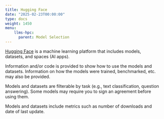 ```yaml
---
title: Hugging Face
date: "2025-02-23T00:00:00"
type: docs 
weight: 1450
menu: 
    llms-hpc:
      parent: Model Selection
---
```



[Hugging Face](https://huggingface.co/) is a machine learning platform that includes models, datasets, and spaces (AI apps).
  
Information and/or code is provided to show how to use the models and datasets.
Information on how the models were trained, benchmarked, etc. may also be provided.

Models and datasets are filterable by task (e.g., text classification, question answering).
Some models may require you to sign an agreement before using them.

Models and datasets include metrics such as number of downloads and date of last update.

